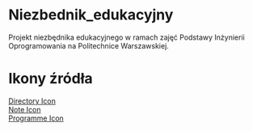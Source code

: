 # Niezbednik_edukacyjny
Projekt niezbędnika edukacyjnego w ramach zajęć Podstawy Inżynierii Oprogramowania na Politechnice Warszawskiej.

# Ikony źródła

[Directory Icon](https://www.iconfinder.com/icons/4467200/document_file_folder_icon) \
[Note Icon](https://www.onlinewebfonts.com/icon/126426) \
[Programme Icon](https://pixabay.com/illustrations/note-icon-symbol-sign-design-2389227)